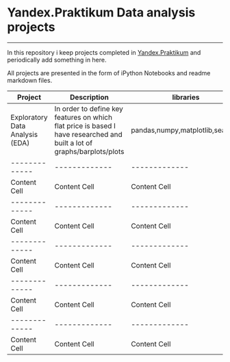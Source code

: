 # Yandex.Praktikum Data analysis projects
---
In this repository i  keep projects completed in [Yandex.Praktikum](https://praktikum.yandex.ru/profile/data-analyst/) and periodically add something in here.

All projects are presented in the form of iPython Notebooks and readme markdown files.




| Project | Description |libraries |
| ------------- | ------------- |-------------|
| Exploratory Data Analysis (EDA)| In order to define key features on which flat price is based I have researched and built a lot of graphs/barplots/plots  |pandas,numpy,matplotlib,seaborn|
| ------------- | ------------- |-------------|
| Content Cell  | Content Cell  |Content Cell |
| ------------- | ------------- |-------------|
| Content Cell  | Content Cell  |Content Cell |
| ------------- | ------------- |-------------|
| Content Cell  | Content Cell  |Content Cell |
| ------------- | ------------- |-------------|
| Content Cell  | Content Cell  |Content Cell |
| ------------- | ------------- |-------------|
| Content Cell  | Content Cell  |Content Cell |

